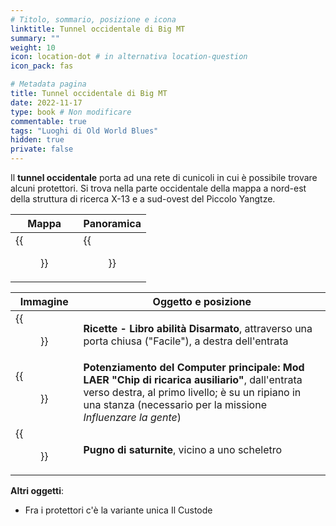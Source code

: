 ```yaml
---
# Titolo, sommario, posizione e icona
linktitle: Tunnel occidentale di Big MT
summary: ""
weight: 10
icon: location-dot # in alternativa location-question
icon_pack: fas

# Metadata pagina
title: Tunnel occidentale di Big MT
date: 2022-11-17
type: book # Non modificare
commentable: true
tags: "Luoghi di Old World Blues"
hidden: true
private: false
---
```


<div class="fnv">

Il **tunnel occidentale** porta ad una rete di cunicoli in cui è possibile trovare alcuni protettori. Si trova nella parte occidentale della mappa a nord-est della struttura di ricerca X-13 e a sud-ovest del Piccolo Yangtze.

| Mappa | Panoramica |
| ----- | ---------- |
|  {{<figure src="fnv/Big_MT_West_tunnel_map.webp">}}     |   {{<figure src="fnv/Big_MT_west_tunnel.webp">}}         | 

| Immagine | Oggetto e posizione |
| -------- | ------------------- |
| {{<figure src="fnv/OWB_Unarmed_skill_book_holotape.webp">}}         |  **Ricette - Libro abilità Disarmato**, attraverso una porta chiusa ("Facile"), a destra dell'entrata                   |
| {{<figure src="fnv/OWB_LAER_mod_Big_MT_wt.webp">}}         | **Potenziamento del Computer principale: Mod LAER "Chip di ricarica ausiliario"**, dall'entrata verso destra, al primo livello; è su un ripiano in una stanza (necessario per la missione _Influenzare la gente_)                    |
| {{<figure src="fnv/Saturnite_fist_Big_MT_west_tunnel.webp">}}         |   **Pugno di saturnite**, vicino a uno scheletro                  | 

**Altri oggetti**:
- Fra i protettori c'è la variante unica Il Custode

</div>




